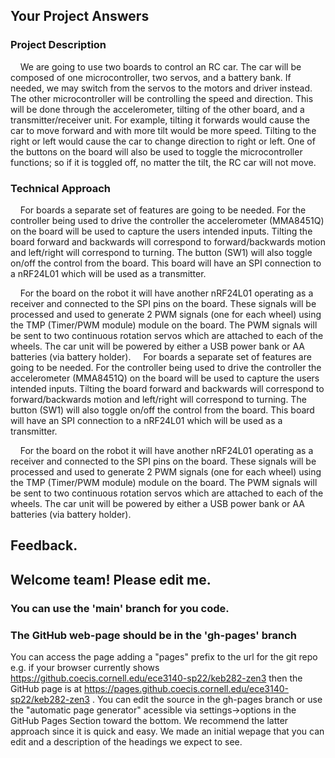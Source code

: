 ## Your Project Answers

### Project Description

    We are going to use two boards to control an RC car. The car will be composed of one microcontroller, two servos, and a battery bank. If needed, we may switch from the servos to the motors and driver instead. The other microcontroller will be controlling the speed and direction. This will be done through the accelerometer, tilting of the other board, and a transmitter/receiver unit. For example, tilting it forwards would cause the car to move forward and with more tilt would be more speed. Tilting to the right or left would cause the car to change direction to right or left. One of the buttons on the board will also be used to toggle the microcontroller functions; so if it is toggled off, no matter the tilt, the RC car will not move.
### Technical Approach

    For boards a separate set of features are going to be needed. For the controller being used to drive the controller the accelerometer (MMA8451Q) on the board will be used to capture the users intended inputs. Tilting the board forward and backwards will correspond to forward/backwards motion and left/right will correspond to turning. The button (SW1) will also toggle on/off the control from the board. This board will have an SPI connection to a nRF24L01 which will be used as a transmitter.

    For the board on the robot it will have another nRF24L01 operating as a receiver and connected to the SPI pins on the board. These signals will be processed and used to generate 2 PWM signals (one for each wheel) using the TMP (Timer/PWM module) module on the board. The PWM signals will be sent to two continuous rotation servos which are attached to each of the wheels. The car unit will be powered by either a USB power bank or AA batteries (via battery holder).
    For boards a separate set of features are going to be needed. For the controller being used to drive the controller the accelerometer (MMA8451Q) on the board will be used to capture the users intended inputs. Tilting the board forward and backwards will correspond to forward/backwards motion and left/right will correspond to turning. The button (SW1) will also toggle on/off the control from the board. This board will have an SPI connection to a nRF24L01 which will be used as a transmitter.

    For the board on the robot it will have another nRF24L01 operating as a receiver and connected to the SPI pins on the board. These signals will be processed and used to generate 2 PWM signals (one for each wheel) using the TMP (Timer/PWM module) module on the board. The PWM signals will be sent to two continuous rotation servos which are attached to each of the wheels. The car unit will be powered by either a USB power bank or AA batteries (via battery holder).

## Feedback.

## Welcome team! Please edit me.
### You can use the 'main' branch for you code.
### The GitHub web-page should be in the 'gh-pages' branch
You can access the page adding a "pages" prefix to the url for the git repo e.g. if your browser currently shows https://github.coecis.cornell.edu/ece3140-sp22/keb282-zen3 then the GitHub page is at https://pages.github.coecis.cornell.edu/ece3140-sp22/keb282-zen3 . You can edit the source in the gh-pages branch or use the "automatic page generator" acessible via settings->options in the GitHub Pages Section toward the bottom. We recommend the latter approach since it is quick and easy. We made an initial wepage that you can edit and a description of the headings we expect to see.